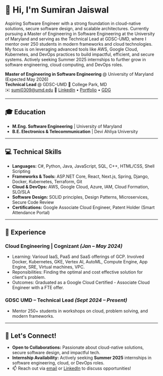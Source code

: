 # 👋 Hi, I'm Sumiran Jaiswal
Aspiring Software Engineer with a strong foundation in cloud-native solutions, secure software design, and scalable architectures. Currently pursuing a Master of Engineering in Software Engineering at the University of Maryland and serving as the Technical Lead at GDSC-UMD, where I mentor over 250 students in modern frameworks and cloud technologies. My focus is on leveraging advanced tools like AWS, Google Cloud, Kubernetes, and DevOps practices to build impactful, efficient, and secure systems. Actively seeking Summer 2025 internships to further grow in software engineering, cloud computing, and DevOps roles.

**Master of Engineering in Software Engineering** @ University of Maryland (Expected May 2026)  
**Technical Lead** @ GDSC-UMD
📍 College Park, MD  
✉️ [sumi0309@umd.edu](mailto:sumi0309@umd.edu) 
🔗 [LinkedIn](https://www.linkedin.com/in/sumiran-jaiswal-b8199a21b/) • [Portfolio](https://sumi0309.github.io/portfolio/) • [GDG](https://gdg.community.dev/gdg-on-campus-university-of-maryland-college-park-united-states/) 

---

## 🎓 Education
- **M.Eng. Software Engineering** | University of Maryland     
- **B.E. Electronics & Telecommunication** | Devi Ahliya University 

---

## 💻 Technical Skills
- **Languages:** C#, Python, Java, JavaScript, SQL, C++, HTML/CSS, Shell Scripting  
- **Frameworks & Tools:** ASP.NET Core, React, Next.js, Spring, Django, Docker, Kubernetes, Terraform, Git  
- **Cloud & DevOps:** AWS, Google Cloud, Azure, IAM, Cloud Formation, SLO/SLA  
- **Software Design:** SOLID principles, Design Patterns, Microservices, Secure Code Review  
- **Certifications:** Google Associate Cloud Engineer, Patent Holder (Smart Attendance Portal)  

---

## 🚀 Experience
### **Cloud Engineering** | Cognizant *(Jan – May 2024)*
- Learning: Varioud IaaS, PaaS and SaaS offerings of GCP. Involved Docker, Kubernetes, GKE, Vertex AI, AutoML, Compute Engine, App Engine, SRE, Virtual machines, VPC.
- Reponsibilities: Finding the optimal and cost effective solution for client's problem.
- Outcomes: Graduated as a Google Cloud Certified - Associate Cloud Engineer with a FTE offer.

### **GDSC UMD – Technical Lead** *(Sept 2024 – Present)*
- Mentor 250+ students in workshops on cloud, problem solving, and modern frameworks.

---

## 🌟 Let's Connect!
- **Open to Collaborations:** Passionate about cloud-native solutions, secure software design, and impactful tech.  
- **Internship Availability:** Actively seeking **Summer 2025** internships in software engineering, cloud, or DevOps roles.  
- 📫 Reach out via [email](mailto:sumi0309@umd.edu) or [LinkedIn](https://www.linkedin.com/in/sumiran-jaiswal-b8199a21b/) to discuss opportunities!
